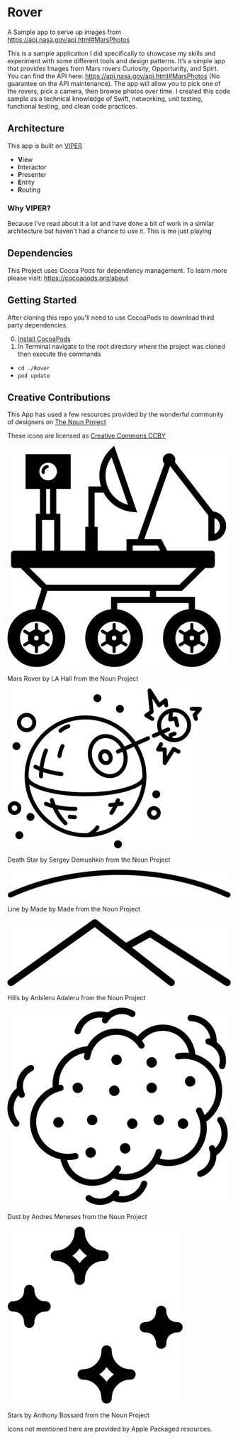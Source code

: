 # Rover
A Sample app to serve up images from https://api.nasa.gov/api.html#MarsPhotos

This is a sample application I did specifically to showcase my skills and experiment with some different tools and design patterns. It’s a simple app that provides Images from Mars rovers Curiosity, Opportunity, and Spirt. You can find the API here: https://api.nasa.gov/api.html#MarsPhotos (No guarantee on the API maintenance). The app will allow you to pick one of the rovers, pick a camera, then browse photos over time. I created this code sample as a technical knowledge of Swift, networking, unit testing, functional testing, and clean code practices.

## Architecture
This app is built on [VIPER](https://www.objc.io/issues/13-architecture/viper/)
* **V**iew
* **I**nteractor
* **P**resenter
* **E**ntity
* **R**outing

### Why VIPER?
Because I've read about it a lot and have done a bit of work in a similar architecture but haven't had a chance to use it. This is me just playing

## Dependencies
This Project uses Cocoa Pods for dependency management. To learn more please visit: https://cocoapods.org/about

## Getting Started
After cloning this repo you'll need to use CocoaPods to download third party dependencies.

0) [Install CocoaPods](https://guides.cocoapods.org/using/getting-started.html)
1) In Terminal navigate to the root directory where the project was cloned then execute the commands
* `cd ./Rover`
* `pod update`

## Creative Contributions
This App has used a few resources provided by the wonderful community of designers on [The Noun Project](https://thenounproject.com)

These icons are licensed as [Creative Commons CCBY](https://creativecommons.org/licenses/by/3.0/legalcode)

![Mars Rover by LA Hall from the Noun Project](images/noun_269945_cc.png)

Mars Rover by LA Hall from the Noun Project

![Death Star by Sergey Demushkin from the Noun Project](images/noun_191002_cc.png)

Death Star by Sergey Demushkin from the Noun Project

![Line by Made by Made from the Noun Project](images/noun_924544_cc.png)

Line by Made by Made from the Noun Project

![Hills by Anbileru Adaleru from the Noun Project](images/noun_729632_cc.png)

Hills by Anbileru Adaleru from the Noun Project

![Dust by Andres Meneses from the Noun Project](images/noun_915373_cc.png)

Dust by Andres Meneses from the Noun Project

![Stars by Anthony Bossard from the Noun Projectt](images/noun_315722_cc.png)


Stars by Anthony Bossard from the Noun Project


Icons not mentioned here are provided by Apple Packaged resources.
